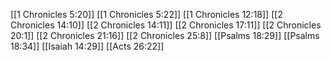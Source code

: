 [[1 Chronicles 5:20]]
[[1 Chronicles 5:22]]
[[1 Chronicles 12:18]]
[[2 Chronicles 14:10]]
[[2 Chronicles 14:11]]
[[2 Chronicles 17:11]]
[[2 Chronicles 20:1]]
[[2 Chronicles 21:16]]
[[2 Chronicles 25:8]]
[[Psalms 18:29]]
[[Psalms 18:34]]
[[Isaiah 14:29]]
[[Acts 26:22]]
